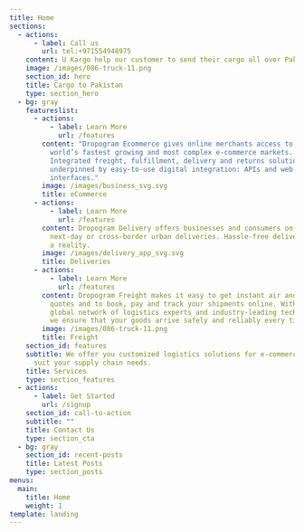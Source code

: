 ```yaml
---
title: Home
sections:
  - actions:
      - label: Call us
        url: tel:+971554948975
    content: U Kargo help our customer to send their cargo all over Pakistan
    image: /images/086-truck-11.png
    section_id: hero
    title: Cargo to Pakistan
    type: section_hero
  - bg: gray
    featureslist:
      - actions:
          - label: Learn More
            url: /features
        content: "Dropogram Ecommerce gives online merchants access to some of the
          world’s fastest growing and most complex e-commerce markets.
          Integrated freight, fulfillment, delivery and returns solutions,
          underpinned by easy-to-use digital integration: APIs and web
          interfaces."
        image: /images/business_svg.svg
        title: eCommerce
      - actions:
          - label: Learn More
            url: /features
        content: Dropogram Delivery offers businesses and consumers on-demand, same-day,
          next-day or cross-border urban deliveries. Hassle-free delivery is now
          a reality.
        image: /images/delivery_app_svg.svg
        title: Deliveries
      - actions:
          - label: Learn More
            url: /features
        content: Dropogram Freight makes it easy to get instant air and ocean freight
          quotes and to book, pay and track your shipments online. With our
          global network of logistics experts and industry-leading technology,
          we ensure that your goods arrive safely and reliably every time.
        image: /images/086-truck-11.png
        title: Freight
    section_id: features
    subtitle: We offer you customized logistics solutions for e-commerce to best
      suit your supply chain needs.
    title: Services
    type: section_features
  - actions:
      - label: Get Started
        url: /signup
    section_id: call-to-action
    subtitle: ""
    title: Contact Us
    type: section_cta
  - bg: gray
    section_id: recent-posts
    title: Latest Posts
    type: section_posts
menus:
  main:
    title: Home
    weight: 1
template: landing
---
```

